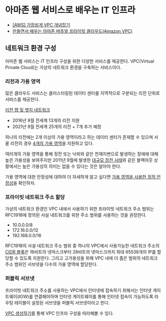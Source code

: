 # 아마존 웹 서비스로 배우는 IT 인프라

- [[AWS] 가장쉽게 VPC 개념잡기](https://medium.com/harrythegreat/aws-%EA%B0%80%EC%9E%A5%EC%89%BD%EA%B2%8C-vpc-%EA%B0%9C%EB%85%90%EC%9E%A1%EA%B8%B0-71eef95a7098)
- [만들면서 배우는 아마존 버추얼 프라이빗 클라우드(Amazon VPC)](https://www.44bits.io/ko/post/understanding_aws_vpc)

## 네트워크 환경 구성
아마존 웹 서비스는 IT 인프라 구성을 위한 다양한 서비스를 제공한다. VPC(Virtual Private Cloud)는 가상의 네트워크 환경을 구축하는 서비스이다.

### 리전과 가용 영역
많은 클라우드 서비스는 클러스터링된 데이터 센터를 지역적으로 구분되는 리전 단위로 서비스를 제공한다.

[리전 맵 및 엣지 네트워크](https://aws.amazon.com/ko/about-aws/global-infrastructure/regions_az/)  

- 2016년 9월 전세계 13개의 리전 지원
- 2021년 9월 전세계 25개의 리전 + 7개 추가 예정

하나의 리전에는 2개 이상의 가용 영역이라고 하는 데이터 센터가 존재할 수 있으며 서울 리전의 경우 [4개의 가용 영역](https://aws.amazon.com/ko/blogs/korea/now-open-fourth-availability-zone-in-the-aws-asia-pacific-seoul-region/)을 지원하고 있다.

여러개의 가용 영역을 통해 정전 또는 낙뢰와 같은 천재지변으로 발생하는 장애에 대해 높은 가용성을 보여주지만 2011년 9월에 발생한 [대규모 정전 사태](https://www.youtube.com/watch?v=YU8l0XBggRM)와 같은 블랙아웃 상황에서는 높은 가용성의 의미는 없을 수 있다는 것은 알아야 한다.

가용 영역에 대한 안정성에 대하여 더 자세하게 알고 싶다면 [가용 영역을 사용한 정적 안정성](https://aws.amazon.com/ko/builders-library/static-stability-using-availability-zones/)을 확인하자.

### 프라이빗 네트워크 주소 할당  
가상의 네트워크 환경인 VPC 내에서 사용하기 위한 프라이빗 네트워크 주소 범위는 RFC1918에 정의된 사설 네트워크를 위한 주소 범위를 사용하는 것을 권장한다. 

- 10.0.0.0/8
- 172.16.0.0/12
- 192.168.0.0/16

RFC1918의 사설 네트워크 주소 범위 중 하나의 VPC에서 사용가능한 네트워크 주소의 [CIDR 블록](https://datatracker.ietf.org/doc/html/rfc4632)은 16비트의 넷마스크부터 28비트의 넷마스크까지 최대 65536개의 IP를 할당할 수 있도록 지원한다. 그리고 고가용성을 위해 VPC 내에 더 좁은 범위의 네트워크 주소 범위인 서브넷을 다수의 가용 영역에 할당한다.

### 퍼블릭 서브넷
프라이빗 네트워크 주소를 사용하는 VPC에서 인터넷에 접속하기 위해서는 인터넷 게이트웨이(IGW)를 연결해야하며 인터넷 게이트웨이를 통해 인터넷 접속이 가능하도록 라우팅 테이블이 설정된 서브넷을 퍼블릭 서브넷이라고 한다.

[VPC 생성하기](create-vpc.md)를 통해 VPC 인프라 구성을 따라해볼 수 있다.

